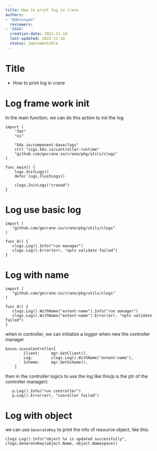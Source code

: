 ```yaml
---
title: How to print log in crane
authors:
- "@devinyan"
  reviewers:
- "@AAA"
  creation-date: 2021-11-18
  last-updated: 2021-11-18
  status: implementable
---
```


# Title
- How to print log in crane


# Log frame work init
In the main function, we can do this action to init the log 

```
import (
	"fmt"
	"os"

	"k8s.io/component-base/logs"
	ctrl "sigs.k8s.io/controller-runtime"
	"github.com/gocrane-io/crane/pkg/utils/clogs"
)

func main() {
	logs.InitLogs()
	defer logs.FlushLogs()

	clogs.InitLogs("craned")
}
```

# Log use basic log

```
import (
   "github.com/gocrane-io/crane/pkg/utils/clogs"
)

func A() {
   clogs.Log().Info("run manager")
   clogs.Log().Error(err, "opts validate failed")
}

```

# Log with name

```
import (
   "github.com/gocrane-io/crane/pkg/utils/clogs"
)

func A() {
   clogs.Log().WithName("extent-name").Info("run manager")
   clogs.Log().WithName("extent-name").Error(err, "opts validate failed")
}

```

when in controller, we can initialize a logger when new the controller manager
```
&xxxx.xxxxxController{
		Client:     mgr.GetClient(),
		Log:        clogs.Log().WithName("extent-name"),
		Scheme:     mgr.GetScheme(),
	}
```

then in the controller logics to use the log like this(p is the ptr of the controller manager):
```
   p.Log().Info("run controller")
   p.Log().Error(err, "conroller failed")
```

# Log with object

we can use `GenerateKey` to print the info of resource object, like this:
```
clogs.Log().Info("object %s is updated successfully", clogs.GenerateKey(object.Name, object.Namespace))
```